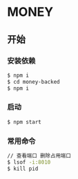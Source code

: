 # MONEY

## 开始

### 安装依赖
```bash
$ npm i
$ cd money-backed
$ npm i
```

### 启动

```bash
$ npm start
```



### 常用命令
```bash
// 查看端口 删除占用端口
$ lsof -i:8010
$ kill pid
```


